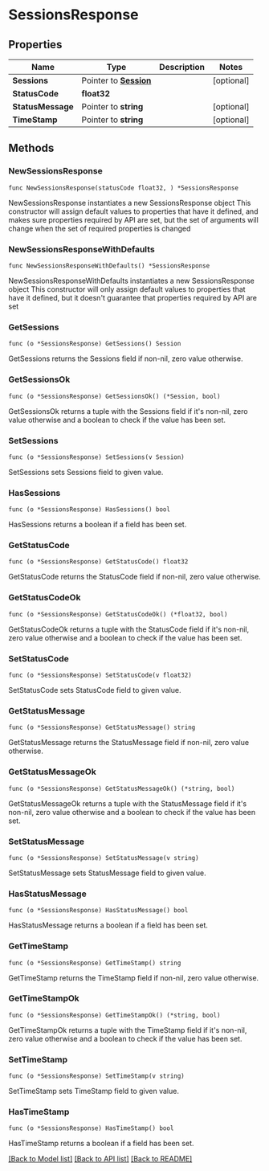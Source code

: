 # SessionsResponse

## Properties

Name | Type | Description | Notes
------------ | ------------- | ------------- | -------------
**Sessions** | Pointer to [**Session**](Session.md) |  | [optional] 
**StatusCode** | **float32** |  | 
**StatusMessage** | Pointer to **string** |  | [optional] 
**TimeStamp** | Pointer to **string** |  | [optional] 

## Methods

### NewSessionsResponse

`func NewSessionsResponse(statusCode float32, ) *SessionsResponse`

NewSessionsResponse instantiates a new SessionsResponse object
This constructor will assign default values to properties that have it defined,
and makes sure properties required by API are set, but the set of arguments
will change when the set of required properties is changed

### NewSessionsResponseWithDefaults

`func NewSessionsResponseWithDefaults() *SessionsResponse`

NewSessionsResponseWithDefaults instantiates a new SessionsResponse object
This constructor will only assign default values to properties that have it defined,
but it doesn't guarantee that properties required by API are set

### GetSessions

`func (o *SessionsResponse) GetSessions() Session`

GetSessions returns the Sessions field if non-nil, zero value otherwise.

### GetSessionsOk

`func (o *SessionsResponse) GetSessionsOk() (*Session, bool)`

GetSessionsOk returns a tuple with the Sessions field if it's non-nil, zero value otherwise
and a boolean to check if the value has been set.

### SetSessions

`func (o *SessionsResponse) SetSessions(v Session)`

SetSessions sets Sessions field to given value.

### HasSessions

`func (o *SessionsResponse) HasSessions() bool`

HasSessions returns a boolean if a field has been set.

### GetStatusCode

`func (o *SessionsResponse) GetStatusCode() float32`

GetStatusCode returns the StatusCode field if non-nil, zero value otherwise.

### GetStatusCodeOk

`func (o *SessionsResponse) GetStatusCodeOk() (*float32, bool)`

GetStatusCodeOk returns a tuple with the StatusCode field if it's non-nil, zero value otherwise
and a boolean to check if the value has been set.

### SetStatusCode

`func (o *SessionsResponse) SetStatusCode(v float32)`

SetStatusCode sets StatusCode field to given value.


### GetStatusMessage

`func (o *SessionsResponse) GetStatusMessage() string`

GetStatusMessage returns the StatusMessage field if non-nil, zero value otherwise.

### GetStatusMessageOk

`func (o *SessionsResponse) GetStatusMessageOk() (*string, bool)`

GetStatusMessageOk returns a tuple with the StatusMessage field if it's non-nil, zero value otherwise
and a boolean to check if the value has been set.

### SetStatusMessage

`func (o *SessionsResponse) SetStatusMessage(v string)`

SetStatusMessage sets StatusMessage field to given value.

### HasStatusMessage

`func (o *SessionsResponse) HasStatusMessage() bool`

HasStatusMessage returns a boolean if a field has been set.

### GetTimeStamp

`func (o *SessionsResponse) GetTimeStamp() string`

GetTimeStamp returns the TimeStamp field if non-nil, zero value otherwise.

### GetTimeStampOk

`func (o *SessionsResponse) GetTimeStampOk() (*string, bool)`

GetTimeStampOk returns a tuple with the TimeStamp field if it's non-nil, zero value otherwise
and a boolean to check if the value has been set.

### SetTimeStamp

`func (o *SessionsResponse) SetTimeStamp(v string)`

SetTimeStamp sets TimeStamp field to given value.

### HasTimeStamp

`func (o *SessionsResponse) HasTimeStamp() bool`

HasTimeStamp returns a boolean if a field has been set.


[[Back to Model list]](../README.md#documentation-for-models) [[Back to API list]](../README.md#documentation-for-api-endpoints) [[Back to README]](../README.md)


